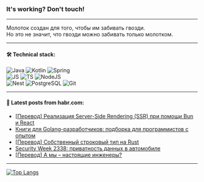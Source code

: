 ### It's working? Don't touch!

---
Молоток создан для того, чтобы им забивать гвозди. <br>
Но это не значит, что гвозди можно забивать только молотком.

---

#### 🛠️ Technical stack:

![Java](https://img.shields.io/badge/Java-informational?logo=Oracle&style=flat&logoColor=white&color=FF4500)
![Kotlin](https://img.shields.io/badge/Kotlin-informational?logo=Kotlin&style=flat&logoColor=white&color=774D97)
![Spring](https://img.shields.io/badge/SpringBoot-informational?logo=SpringBoot&style=flat&logoColor=white&color=6DB33F) <br>
![JS](https://img.shields.io/badge/JS-informational?logo=javaScript&style=flat&logoColor=black&color=F7Df1E)
![TS](https://img.shields.io/badge/TypeScript-informational?logo=typeScript&style=flat&logoColor=black&color=0667A8)
![NodeJS](https://img.shields.io/badge/NodeJS-informational?logo=node.js&style=flat&logoColor=white&color=70A760) <br>
![Nest](https://img.shields.io/badge/NestJS-informational?logo=NestJS&style=flat&logoColor=white&color=E0234E)
![PostgreSQL](https://img.shields.io/badge/PostgreSQL-informational?logo=PostgreSQL&style=flat&logoColor=white&color=DAA520)
![Git](https://img.shields.io/badge/Git-informational?logo=git&style=flat&logoColor=white&color=778899)

___

#### 💬 Latest posts from habr.com:

<!-- BLOG-POST-LIST:START -->
- [[Перевод] Реализация Server-Side Rendering &lpar;SSR&rpar; при помощи Bun и React](https://habr.com/ru/articles/761756/?utm_source=habrahabr&utm_medium=rss&utm_campaign=761756)
- [Книги для Golang-разработчиков: подборка для программистов с опытом](https://habr.com/ru/companies/ru_mts/articles/761752/?utm_source=habrahabr&utm_medium=rss&utm_campaign=761752)
- [[Перевод] Собственный строковый тип на Rust](https://habr.com/ru/companies/ruvds/articles/761746/?utm_source=habrahabr&utm_medium=rss&utm_campaign=761746)
- [Security Week 2338: приватность данных в автомобиле](https://habr.com/ru/companies/kaspersky/articles/761730/?utm_source=habrahabr&utm_medium=rss&utm_campaign=761730)
- [[Перевод] А мы – настоящие инженеры?](https://habr.com/ru/companies/ispsystem/articles/761726/?utm_source=habrahabr&utm_medium=rss&utm_campaign=761726)
<!-- BLOG-POST-LIST:END -->

---
[![Top Langs](https://github-readme-stats-git-master-advtsetting-gmailcom.vercel.app/api/top-langs/?username=zloylis&langs_count=10&hide_title=false&title_color=e6edf3&size_weight=0.5&count_weight=0.5&layout=compact&hide_border=true&theme=dracula)](https://github.com/zloylis)

<!-- ![GitHub stats](https://github-readme-stats-git-master-advtsetting-gmailcom.vercel.app/api?username=zloylis&show_icons=true&hide_border=true&theme=dracula&hide_title=true&include_all_commits=true&count_private=true&hide=contribs&hide_rank=true) -->
